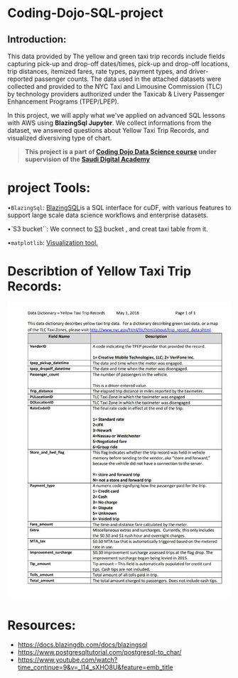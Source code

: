# Coding-Dojo-SQL-project


## Introduction:

This data provided by The yellow and green taxi trip records include fields capturing pick-up and drop-off dates/times, pick-up and drop-off locations, trip distances, itemized fares, rate types, payment types, and driver-reported passenger counts. The data used in the attached datasets were collected and provided to the NYC Taxi and Limousine Commission (TLC) by technology providers authorized under the Taxicab & Livery Passenger Enhancement Programs (TPEP/LPEP).

 In this project, we will apply what we've applied on advanced SQL lessons with AWS using  **BlazingSql Jupyter**. We collect informations from the dataset, we answered questions about Yellow Taxi Trip Records, and visualized diversiving type of chart.
 
 
> **This project is a part of [Coding Dojo Data Science course](http://learn.codingdojo.com/m/196/6244/46875) under supervision of the [Saudi Digital Academy](https://sda.edu.sa/ar/hemam)**


# project Tools:
•``BlazingSql``: [BlazingSQL](https://docs.blazingdb.com/docs/blazingsql)is a SQL interface for cuDF, with various features to support large scale data science workflows and enterprise datasets.


•`S3 bucket``: We connect to [S3](https://www.youtube.com/watch?time_continue=9&v=_I14_sXHO8U&feature=emb_title) bucket , and creat taxi table from it.

•``matplotlib``: [Visualization tool.](https://matplotlib.org/)


# Describtion of Yellow Taxi Trip Records:

![Yellow Taxi Trip Records](Yellow_taxi.jpg)



# Resources:
- https://docs.blazingdb.com/docs/blazingsql
- https://www.postgresqltutorial.com/postgresql-to_char/
- https://www.youtube.com/watch?time_continue=9&v=_I14_sXHO8U&feature=emb_title




